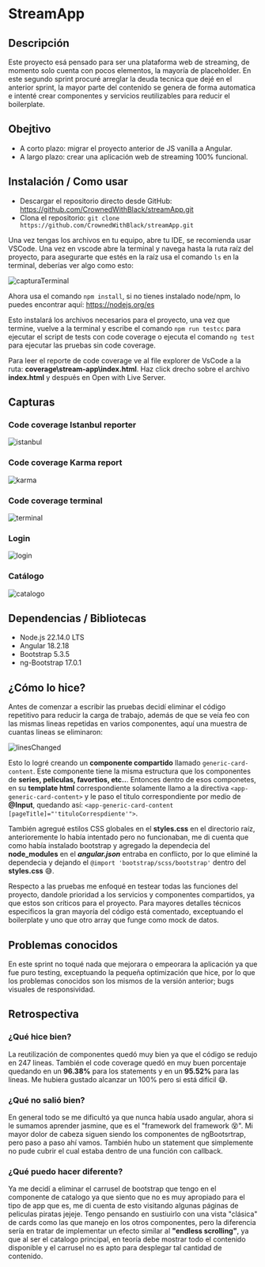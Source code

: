 # StreamApp

## Descripción
Este proyecto esá pensado para ser una plataforma web de streaming, de momento solo cuenta con pocos elementos, la mayoría de placeholder.
En este segundo sprint procuré arreglar la deuda tecnica que dejé en el anterior sprint, la mayor parte del contenido se genera de forma automatica e intenté crear componentes y servicios reutilizables para reducir el boilerplate.

## Obejtivo
- A corto plazo: migrar el proyecto anterior de JS vanilla a Angular.
- A largo plazo: crear una aplicación web de streaming 100% funcional.

## Instalación / Como usar
- Descargar el repositorio directo desde GitHub: https://github.com/CrownedWithBlack/streamApp.git
- Clona el repositorio: `git clone https://github.com/CrownedWithBlack/streamApp.git`


Una vez tengas los archivos en tu equipo, abre tu IDE, se recomienda usar VSCode. Una vez en vscode abre la terminal y navega hasta la ruta raíz del proyecto, para asegurarte que estés en la raíz usa el comando `ls` en la terminal, deberías ver algo como esto:

![capturaTerminal](readmeAssets/terminal.png)

Ahora usa el comando `npm install`, si no tienes instalado node/npm, lo puedes encontrar aquí: https://nodejs.org/es

Esto instalará los archivos necesarios para el proyecto, una vez que termine, vuelve a la terminal y escribe el comando `npm run testcc` para ejecutar el script de tests con code coverage o ejecuta el comando `ng test` para ejecutar las pruebas sin code coverage.

Para leer el reporte de code coverage ve al file explorer de VsCode a la ruta:
**coverage\stream-app\index.html**. Haz click drecho sobre el archivo **index.html** y después en Open with Live Server.


## Capturas
### Code coverage Istanbul reporter
![istanbul](readmeAssets/codeCoverageIstanbulReport.png)
### Code coverage Karma report
![karma](readmeAssets/codeCoverageKarmaReport.png)
### Code coverage terminal
![terminal](readmeAssets/codeCoverageTerminal.png)
### Login
![login](readmeAssets/login.png)
### Catálogo
![catalogo](readmeAssets/catalogo.png)

## Dependencias / Bibliotecas
- Node.js 22.14.0 LTS
 - Angular 18.2.18
 - Bootstrap 5.3.5
 - ng-Bootstrap 17.0.1


## ¿Cómo lo hice?
Antes de comenzar a escribir las pruebas decidí eliminar el código repetitivo para reducir la carga de trabajo, además de que se veía feo con las mismas lineas repetidas en varios componentes, aquí una muestra de cuantas lineas se eliminaron:

![linesChanged](readmeAssets/linesChanged.png)

Esto lo logré creando un **componente compartido** llamado `generic-card-content`. Este componente tiene la misma estructura que los componentes de **series, peliculas, favortios, etc..**. Entonces dentro de esos componetes, en su **template html** correspondiente solamente llamo a la directiva `<app-generic-card-content>` y le paso el titulo correspondiente por medio de **@Input**, quedando así: `<app-generic-card-content [pageTitle]="'tituloCorrespdiente'">`.

También agregué estilos CSS globales en el **styles.css** en el directorio raíz, anterioremente lo había intentado pero no funcionaban, me di cuenta que como había instalado bootstrap y agregado la dependecia del **node_modules** en el ***angular.json*** entraba en conflicto, por lo que eliminé la dependecia y dejando el `@import 'bootstrap/scss/bootstrap'` dentro del **styles.css** :sweat_smile:.

Respecto a las pruebas me enfoqué en testear todas las funciones del proyecto, dandole prioridad a los servicios y componentes compartidos, ya que estos son críticos para el proyecto. Para mayores detalles técnicos especificos la gran mayoría del código está comentado, exceptuando el boilerplate y uno que otro array que funge como mock de datos.

## Problemas conocidos
En este sprint no toqué nada que mejorara o empeorara la aplicación ya que fue puro testing, exceptuando la pequeña optimización que hice, por lo que los problemas conocidos son los mismos de la versión anterior; bugs visuales de responsividad.

## Retrospectiva
### ¿Qué hice bien?
La reutilización de componentes quedó muy bien ya que el código se redujo en 247 lineas. También el code coverage quedó en muy buen porcentaje quedando en un **96.38%** para los statements y en un **95.52%** para las lineas. Me hubiera gustado alcanzar un 100% pero si está difícil :sweat_smile:.
### ¿Qué no salió bien?
En general todo se me dificultó ya que nunca había usado angular, ahora si le sumamos aprender jasmine, que es el "framework del framework :dizzy_face:". Mi mayor dolor de cabeza siguen siendo los componentes de ngBootsrtrap, pero paso a paso ahí vamos. También hubo un statement que simplemente no pude cubrir el cual estaba dentro de una función con callback.
### ¿Qué puedo hacer diferente?
Ya me decidí a eliminar el carrusel de bootstrap que tengo en el componente de catalogo ya que siento que no es muy apropiado para el tipo de app que es, me di cuenta de esto visitando algunas páginas de peliculas piratas jejeje. Tengo pensando en sustiuirlo con una vista "clásica" de cards como las que manejo en los otros componentes, pero la diferencia sería en tratar de implementar un efecto similar al **"endless scrolling"**, ya que al ser el catalogo principal, en teoría debe mostrar todo el contenido disponible y el carrusel no es apto para desplegar tal cantidad de contenido.